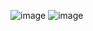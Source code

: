![image](https://github.com/umutcansimsek75/Flutter/assets/119808448/c65ef1bb-aa0e-46b2-b981-83a086cd8529)
![image](https://github.com/umutcansimsek75/Flutter/assets/119808448/c56242c4-9d2e-4e7c-91bc-5ff6082ef1c1)
